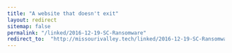```yaml
---
title: "A website that doesn't exit"
layout: redirect
sitemap: false
permalink: "/linked/2016-12-19-SC-Ransomware"
redirect_to:  "http://missourivalley.tech/linked/2016-12-19-SC-Ransomware"
---
```

